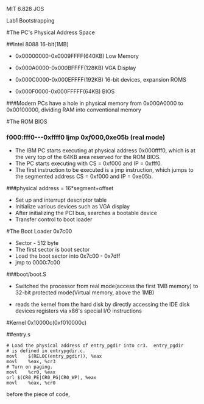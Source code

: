 MIT 6.828 JOS


Lab1 Bootstrapping

#The PC's Physical Address Space

##Intel 8088 16-bit(1MB)

- 0x00000000-0x0009FFFF(640KB) Low Memory

- 0x000A0000-0x000BFFFF(128KB) VGA Display

- 0x000C0000-0x000EFFFF(192KB) 16-bit devices, expansion ROMS

- 0x000F0000-0x000FFFFF(64KB)  BIOS

###Modern PCs have a hole in physical memory from 0x000A0000 to 0x00100000, dividing RAM into conventional memory

#The ROM BIOS

### f000:fff0---0xffff0  ljmp  $0xf000,$0xe05b (real mode)

- The IBM PC starts executing at physical address 0x000ffff0, which is at the very top of the 64KB area reserved for the ROM BIOS.
- The PC starts executing with CS = 0xf000 and IP = 0xfff0.
- The first instruction to be executed is a jmp instruction, which jumps to the segmented address CS = 0xf000 and IP = 0xe05b.

###physical address = 16*segment+offset

- Set up and interrupt descriptor table
- Initialize various devices such as VGA display
- After initializing the PCI bus, searches a bootable device
- Transfer control to boot loader

#The Boot Loader  0x7c00

- Sector - 512 byte
- The first sector is boot sector
- Load the boot sector into 0x7c00 - 0x7dff
- jmp to 0000:7c00 

###boot/boot.S

- Switched the processor from real mode(access the first 1MB memory) to 32-bit protected mode(Virtual memory, above the 1MB)

- reads the kernel from the hard disk by directly accessing the IDE disk devices registers via x86's special I/O instructions

#Kernel 0x10000c(0xf010000c)

##entry.s

	# Load the physical address of entry_pgdir into cr3.  entry_pgdir
	# is defined in entrypgdir.c.
	movl	$(RELOC(entry_pgdir)), %eax
	movl	%eax, %cr3
	# Turn on paging.
	movl	%cr0, %eax
	orl	$(CR0_PE|CR0_PG|CR0_WP), %eax
	movl	%eax, %cr0

before the piece of code,


